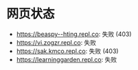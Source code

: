 # 网页状态
- https://beaspy--hting.repl.co: 失败 (403)
- https://vi.zogzr.repl.co: 失败
- https://sak.kmco.repl.co: 失败 (403)
- https://learninggarden.repl.co: 失败
